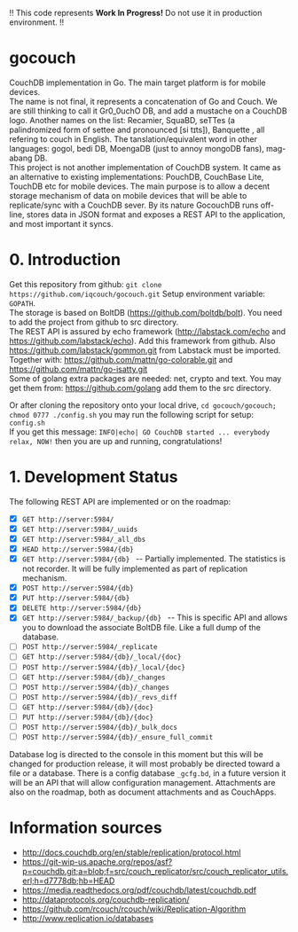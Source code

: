 :bangbang: This code represents **Work In Progress!** Do not use it in production environment. :bangbang:

# gocouch
CouchDB implementation in Go. The main target platform is for mobile devices.  
The name is not final, it represents a concatenation of Go and Couch. We are still thinking to call it Gr0_0uchO DB, and add a mustache on a CouchDB logo. Another names on the list: Recamier, SquaBD, seTTes (a palindromized form of settee and pronounced [si tɪts]), Banquette , all refering to couch in English. The tanslation/equivalent word in other languages: gogol, bedi DB, MoengaDB (just to annoy mongoDB fans), mag-abang DB.  
This project is not another implementation of CouchDB system. It came as an alternative to existing implementations: PouchDB, CouchBase Lite, TouchDB etc for mobile devices.
The main purpose is to allow a decent storage mechanism of data on mobile devices that will be able to replicate/sync with a CouchDB sever. 
By its nature GocouchDB runs off-line, stores data in JSON format and exposes a REST API to the application, and most important it syncs.

# 0. Introduction
Get this repository from github: `git clone https://github.com/iqcouch/gocouch.git`
Setup environment variable: `GOPATH`.  
The storage is based on BoltDB (https://github.com/boltdb/bolt). You need to add the project from github to src directory.  
The REST API is assured by echo framework (http://labstack.com/echo and https://github.com/labstack/echo). Add this framework from github.  Also https://github.com/labstack/gommon.git from Labstack must be imported. Together with: https://github.com/mattn/go-colorable.git and  https://github.com/mattn/go-isatty.git  
Some of golang extra packages are needed: net, crypto and text. You may get them from: https://github.com/golang add them to the src directory.

Or after cloning the repository onto your local drive, `cd gocouch/gocouch; chmod 0777 ./config.sh` you may run the following script for setup: `config.sh`  
If you get this message: `INFO|echo| GO CouchDB started ... everybody relax, NOW!` then you are up and running, congratulations!

# 1. Development Status
The following REST API are implemented or on the roadmap:  
- [x] `GET http://server:5984/ `
- [x] `GET http://server:5984/_uuids `
- [x] `GET http://server:5984/_all_dbs `
- [x] `HEAD http://server:5984/{db} `
- [x] `GET http://server:5984/{db} ` -- Partially implemented. The statistics is not recorder. It will be fully implemented as part of replication mechanism.
- [x] `POST http://server:5984/{db} `
- [x] `PUT http://server:5984/{db} `
- [x] `DELETE http://server:5984/{db} `
- [x] `GET http://server:5984/_backup/{db} ` -- This is specific API and allows you to download the associate BoltDB file. Like a full dump of the database.
- [ ] `POST http://server:5984/_replicate `
- [ ] `GET http://server:5984/{db}/_local/{doc} `
- [ ] `POST http://server:5984/{db}/_local/{doc} `
- [ ] `GET http://server:5984/{db}/_changes `
- [ ] `POST http://server:5984/{db}/_changes ` 
- [ ] `POST http://server:5984/{db}/_revs_diff ` 
- [ ] `GET http://server:5984/{db}/{doc} ` 
- [ ] `PUT http://server:5984/{db}/{doc} ` 
- [ ] `POST http://server:5984/{db}/_bulk_docs ` 
- [ ] `POST http://server:5984/{db}/_ensure_full_commit `  

Database log is directed to the console in this moment but this will be changed for production release, it will most probably be directed toward a file or a database. There is a config database `_gcfg.bd`, in a future version it will be an API that will allow configuration management. Attachments are also on the roadmap, both as document attachments and as CouchApps.


Information sources
====

* http://docs.couchdb.org/en/stable/replication/protocol.html
* https://git-wip-us.apache.org/repos/asf?p=couchdb.git;a=blob;f=src/couch_replicator/src/couch_replicator_utils.erl;h=d7778db;hb=HEAD
* https://media.readthedocs.org/pdf/couchdb/latest/couchdb.pdf
* http://dataprotocols.org/couchdb-replication/
* https://github.com/rcouch/rcouch/wiki/Replication-Algorithm
* http://www.replication.io/databases
 

